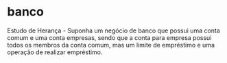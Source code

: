 # banco
 Estudo de Herança - Suponha um negócio de banco que possui uma conta comum e uma conta empresas, sendo que a conta para empresa possui todos os membros da conta comum,  mas um limite de empréstimo e uma operação de realizar empréstimo.
